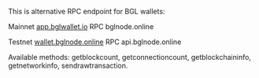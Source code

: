 This is alternative RPC endpoint for BGL wallets:

Mainnet [app.bglwallet.io](https://app.bglwallet.io) RPC bglnode.online

Testnet [wallet.bglnode.online](https://wallet.bglnode.online) RPC api.bglnode.online

Available methods: getblockcount, getconnectioncount, getblockchaininfo, getnetworkinfo, sendrawtransaction.
